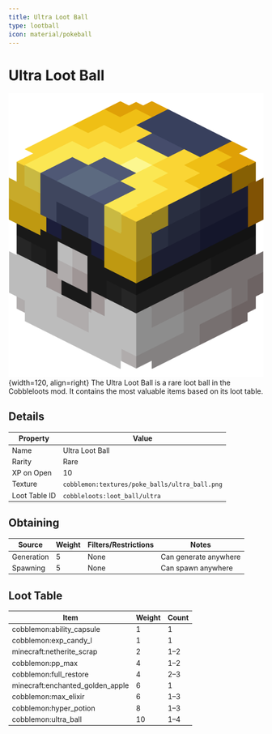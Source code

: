 ```yaml
---
title: Ultra Loot Ball
type: lootball
icon: material/pokeball
---
```


# Ultra Loot Ball
![Ultra Ball](../../assets/ball/Ultra_Ball_(model).png){width=120, align=right}
The Ultra Loot Ball is a rare loot ball in the Cobbleloots mod. It contains the most valuable items based on its loot table.

## Details
| Property        | Value                                             |
|-----------------|---------------------------------------------------|
| Name            | Ultra Loot Ball                                   |
| Rarity          | Rare                                              |
| XP on Open      | 10                                                |
| Texture         | `cobblemon:textures/poke_balls/ultra_ball.png`    |
| Loot Table ID   | `cobbleloots:loot_ball/ultra`                     |

## Obtaining
| Source      | Weight | Filters/Restrictions                                      | Notes |
|-------------|--------|----------------------------------------------------------|-------|
| Generation  | 5      | None | Can generate anywhere |
| Spawning    | 5      | None | Can spawn anywhere    |


## Loot Table

| Item                           | Weight | Count   |
|---------------------------------|--------|---------|
| cobblemon:ability_capsule       | 1      | 1       |
| cobblemon:exp_candy_l           | 1      | 1       |
| minecraft:netherite_scrap       | 2      | 1–2     |
| cobblemon:pp_max                | 4      | 1–2     |
| cobblemon:full_restore          | 4      | 2–3     |
| minecraft:enchanted_golden_apple| 6      | 1       |
| cobblemon:max_elixir            | 6      | 1–3     |
| cobblemon:hyper_potion          | 8      | 1–3     |
| cobblemon:ultra_ball            | 10     | 1–4     |
